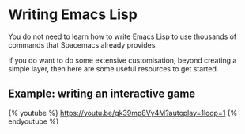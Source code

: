 # Writing Emacs Lisp

You do not need to learn how to write Emacs Lisp to use thousands of commands that Spacemacs already provides.

If you do want to do some extensive customisation, beyond creating a simple layer, then here are some useful resources to get started.



## Example: writing an interactive game

{% youtube %}
https://youtu.be/gk39mp8Vy4M?autoplay=1loop=1
{% endyoutube %}
